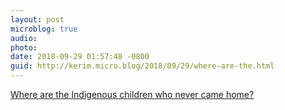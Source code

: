 ```yaml
---
layout: post
microblog: true
audio: 
photo: 
date: 2018-09-29 01:57:48 -0800
guid: http://kerim.micro.blog/2018/09/29/where-are-the.html
---
```

[Where are the Indigenous children who never came home?](https://www.hcn.org/articles/tribal-affairs-where-are-the-indigenous-children-that-never-came-home-carlisle-indian-school-nations-want-answers)

